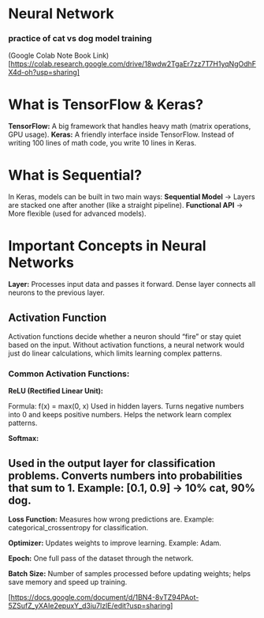 #  Neural Network
### practice of cat vs dog model training
(Google Colab Note Book Link)[https://colab.research.google.com/drive/18wdw2TgaEr7zz7T7H1yqNgOdhFX4d-oh?usp=sharing]

# What is TensorFlow & Keras?
**TensorFlow:** A big framework that handles heavy math (matrix operations, GPU usage).
**Keras:** A friendly interface inside TensorFlow. Instead of writing 100 lines of math code, you write 10 lines in Keras.


# What is Sequential?
In Keras, models can be built in two main ways:
**Sequential Model** → Layers are stacked one after another (like a straight pipeline).
**Functional API** → More flexible (used for advanced models).

# Important Concepts in Neural Networks

**Layer:** Processes input data and passes it forward. Dense layer connects all neurons to the previous layer.

## Activation Function

Activation functions decide whether a neuron should “fire” or stay quiet based on the input.
Without activation functions, a neural network would just do linear calculations, which limits learning complex patterns.

### Common Activation Functions:

**ReLU (Rectified Linear Unit):**

Formula: f(x) = max(0, x)
Used in hidden layers. Turns negative numbers into 0 and keeps positive numbers.
Helps the network learn complex patterns.

**Softmax:**

Used in the output layer for classification problems.
Converts numbers into probabilities that sum to 1.
Example: [0.1, 0.9] → 10% cat, 90% dog.
---

**Loss Function:** Measures how wrong predictions are. Example: categorical_crossentropy for classification.

**Optimizer:** Updates weights to improve learning. Example: Adam.

**Epoch:** One full pass of the dataset through the network.

**Batch Size:** Number of samples processed before updating weights; helps save memory and speed up training.



[https://docs.google.com/document/d/1BN4-8vTZ94PAot-5ZSufZ_yXAIe2epuxY_d3iu7lzlE/edit?usp=sharing]